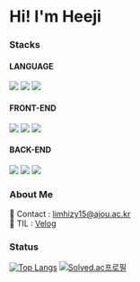 # Hi! I'm Heeji 

### Stacks

#### LANGUAGE
<img src="https://img.shields.io/badge/c-A8B9CC?style=for-the-badge&logo=c&logoColor=black"> <img src="https://img.shields.io/badge/python-3776AB?style=for-the-badge&logo=python&logoColor=white"> <img src="https://img.shields.io/badge/javascript-F7DF1E?style=for-the-badge&logo=javascript&logoColor=black">

#### FRONT-END
<img src="https://img.shields.io/badge/html-E34F26?style=for-the-badge&logo=html5&logoColor=white"> <img src="https://img.shields.io/badge/css-1572B6?style=for-the-badge&logo=css3&logoColor=white"> <img src="https://img.shields.io/badge/react-61DAFB?style=for-the-badge&logo=react&logoColor=black">

#### BACK-END
<img src="https://img.shields.io/badge/node.js-339933?style=for-the-badge&logo=nodedotjs&logoColor=white"> <img src="https://img.shields.io/badge/express-000000?style=for-the-badge&logo=express&logoColor=white"> <img src="https://img.shields.io/badge/mysql-4479A1?style=for-the-badge&logo=mysql&logoColor=white">

### About Me

💌 Contact : limhizy15@ajou.ac.kr <br>
🚀 TIL : [Velog](https://velog.io/@limhizy15)


### Status

[![Top Langs](https://github-readme-stats.vercel.app/api/top-langs/?username=limhizy15&layout=compact&hide=Visual%20Basic)](https://github.com/anuraghazra/github-readme-stats)
[![Solved.ac프로필](http://mazassumnida.wtf/api/generate_badge?boj=limhizy15)](https://solved.ac/limhizy15)



